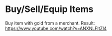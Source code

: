 # Buy/Sell/Equip Items
Buy item with gold from a merchant.
Result: https://www.youtube.com/watch?v=ANXNLFItZl4
